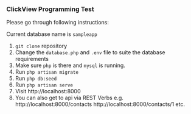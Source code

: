 ### ClickView Programming Test

Please go through following instructions:

Current database name is `sampleapp`

1. `git clone` repository
2. Change the `database.php` and `.env` file to suite the database requirements
3. Make sure `php` is there and `mysql` is running.
4. Run `php artisan migrate`
5. Run `php db:seed`
6. Run `php artisan serve`
7. Visit http://localhost:8000
8. You can also get to api via REST Verbs
    e.g. http://localhost:8000/contacts
         http://localhost:8000/contacts/1 etc.
